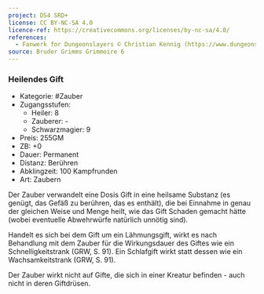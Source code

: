 ```yaml
---
project: DS4 SRD+
license: CC BY-NC-SA 4.0
licence-ref: https://creativecommons.org/licenses/by-nc-sa/4.0/
references: 
  - Fanwerk for Dungeonslayers © Christian Kennig (https://www.dungeonslayers.net/)
source: Bruder Grimms Grimmoire 6
---
```


### Heilendes Gift

- Kategorie: #Zauber
- Zugangsstufen:
  - Heiler: 8
  - Zauberer: -
  - Schwarzmagier: 9
- Preis: 255GM
- ZB: +0
- Dauer: Permanent
- Distanz: Berühren
- Abklingzeit: 100 Kampfrunden
- Art: Zaubern

Der Zauber verwandelt eine Dosis Gift in eine heilsame Substanz (es genügt, das Gefäß zu berühren, das es enthält), die bei Einnahme in genau der gleichen Weise und Menge heilt, wie das Gift Schaden gemacht hätte (wobei eventuelle Abwehrwürfe natürlich unnötig sind).

Handelt es sich bei dem Gift um ein Lähmungsgift, wirkt es nach Behandlung mit dem Zauber für die Wirkungsdauer des Giftes wie ein Schnelligkeitstrank (GRW, S. 91). Ein Schlafgift wirkt statt dessen wie ein Wachsamkeitstrank (GRW, S. 91).

Der Zauber wirkt nicht auf Gifte, die sich in einer Kreatur befinden - auch nicht in deren Giftdrüsen.

